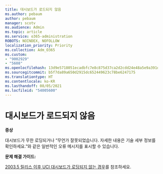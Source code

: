 ```yaml
---
title: 대시보드가 로드되지 않음
ms.author: pebaum
author: pebaum
manager: scotv
ms.audience: Admin
ms.topic: article
ms.service: o365-administration
ROBOTS: NOINDEX, NOFOLLOW
localization_priority: Priority
ms.collection: Adm_O365
ms.custom:
- "9002929"
- "5608"
ms.openlocfilehash: 13d9e5718051ecadbfc7e8c875d37ca2d2cdd24e48a5e9a391d578aa7c3cc2d2
ms.sourcegitcommit: b5f7da89a650d2915dc652449623c78be6247175
ms.translationtype: HT
ms.contentlocale: ko-KR
ms.lasthandoff: 08/05/2021
ms.locfileid: "54005600"
---
```

# <a name="dashboard-not-loading"></a>대시보드가 로드되지 않음

**증상**

대시보드가 무한 로딩되거나 “무언가 잘못되었습니다. 자세한 내용은 기술 세부 정보를 확인하세요.”와 같은 일반적인 오류 메시지를 표시할 수 있습니다.

**문제 해결 가이드:**

[2003.5 릴리스 이후 UCI 대시보드가 로딩되지 않는 경우](https://support.microsoft.com/help/4558635/uci-dashboard-not-loading-after-the-2003-5-release)를 참조하세요.
